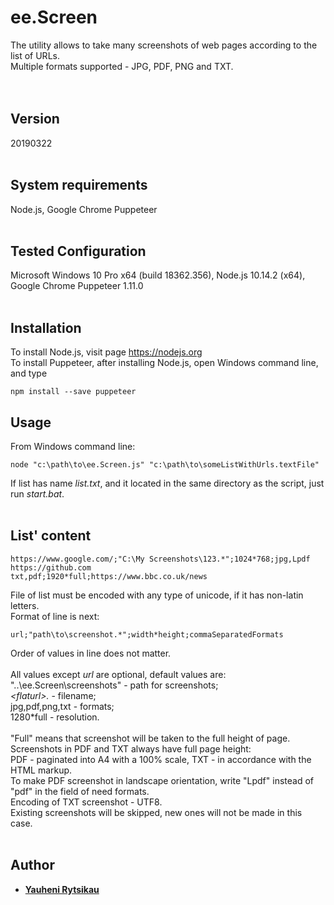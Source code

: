 # ee.Screen
The utility allows to take many screenshots of web pages according to the list of URLs.<br>
Multiple formats supported - JPG, PDF, PNG and TXT.<br>
<br><br>
## Version
20190322<br>
<br>
## System requirements
Node.js, Google Chrome Puppeteer<br>
<br>
## Tested Configuration
Microsoft Windows 10 Pro x64 (build 18362.356), Node.js 10.14.2 (x64), Google Chrome Puppeteer 1.11.0<br>
<br>
## Installation
To install Node.js, visit page https://nodejs.org <br>
To install Puppeteer, after installing Node.js, open Windows command line, and type
```
npm install --save puppeteer
```

## Usage
From Windows command line:
```
node "c:\path\to\ee.Screen.js" "c:\path\to\someListWithUrls.textFile"
```
If list has name *list.txt*, and it located in the same directory as the script, just run *start.bat*.<br>
<br>
## List' content
```
https://www.google.com/;"C:\My Screenshots\123.*";1024*768;jpg,Lpdf
https://github.com
txt,pdf;1920*full;https://www.bbc.co.uk/news
```
File of list must be encoded with any type of unicode, if it has non-latin letters.<br>
Format of line is next:
```
url;"path\to\screenshot.*";width*height;commaSeparatedFormats
```
Order of values in line does not matter.<br><br>
All values except *url* are optional, default values are:<br>
"..\ee.Screen\screenshots\" - path for screenshots;<br>
*\<flaturl\>.<extension>* - filename;<br>
jpg,pdf,png,txt - formats;<br>
1280*full - resolution.<br><br>
"Full" means that screenshot will be taken to the full height of page.<br>
Screenshots in PDF and TXT always have full page height:<br>
PDF - paginated into A4 with a 100% scale, TXT - in accordance with the HTML markup.<br>
To make PDF screenshot in landscape orientation, write "Lpdf" instead of "pdf" in the field of need formats.<br>
Encoding of TXT screenshot - UTF8.<br>
Existing screenshots will be skipped, new ones will not be made in this case.<br>
<br>
## Author
* [**Yauheni Rytsikau**](https://github.com/rytsikau)

